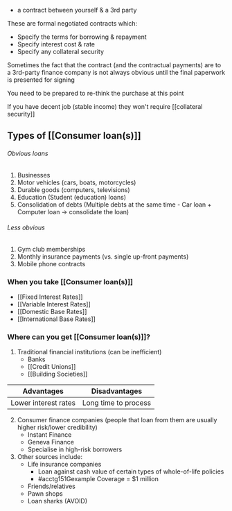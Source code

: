 - a contract between yourself & a 3rd party

These are formal negotiated contracts which:
- Specify the terms for borrowing & repayment
- Specify interest cost & rate
- Specify any collateral security

Sometimes the fact that the contract (and the contractual payments) are to a 3rd-party finance company is not always obvious until the final paperwork is presented for signing

You need to be prepared to re-think the purchase at this point

If you have decent job (stable income) they won't require [[collateral security]]

## Types of [[Consumer loan(s)]]
###### Obvious loans
1. Businesses
2. Motor vehicles (cars, boats, motorcycles)
3. Durable goods (computers, televisions)
4. Education (Student (education) loans)
5. Consolidation of debts (Multiple debts at the same time - Car loan + Computer loan $\rightarrow$ consolidate the loan)
###### Less obvious
1. Gym club memberships
2. Monthly insurance payments (vs. single up-front payments)
3. Mobile phone contracts

### When you take [[Consumer loan(s)]]
- [[Fixed Interest Rates]]
- [[Variable Interest Rates]]
- [[Domestic Base Rates]]
- [[International Base Rates]]

### Where can you get [[Consumer loan(s)]]?
1. Traditional financial institutions (can be inefficient) 
	- Banks
	- [[Credit Unions]]
	- [[Building Societies]]

| **Advantages**       | **Disadvantages**    |
| -------------------- | -------------------- |
| Lower interest rates | Long time to process |

2.  Consumer finance companies (people that loan from them are usually higher risk/lower credibility)
	- Instant Finance
	- Geneva Finance
	- Specialise in high-risk borrowers
3. Other sources include:
	- Life insurance companies
		- Loan against cash value of certain types of whole-of-life policies
		- #acctg151Gexample Coverage = $1 million
	- Friends/relatives
	- Pawn shops
	- Loan sharks (AVOID)